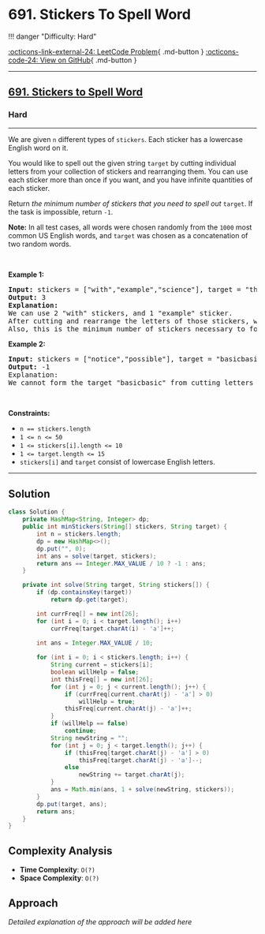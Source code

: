 # 691. Stickers To Spell Word

!!! danger "Difficulty: Hard"

[:octicons-link-external-24: LeetCode Problem](https://leetcode.com/problems/stickers-to-spell-word/){ .md-button }
[:octicons-code-24: View on GitHub](https://github.com/RAJ8664/Leetcode/tree/master/0691-stickers-to-spell-word){ .md-button }

---

<h2><a href="https://leetcode.com/problems/stickers-to-spell-word">691. Stickers to Spell Word</a></h2><h3>Hard</h3><hr><p>We are given <code>n</code> different types of <code>stickers</code>. Each sticker has a lowercase English word on it.</p>

<p>You would like to spell out the given string <code>target</code> by cutting individual letters from your collection of stickers and rearranging them. You can use each sticker more than once if you want, and you have infinite quantities of each sticker.</p>

<p>Return <em>the minimum number of stickers that you need to spell out </em><code>target</code>. If the task is impossible, return <code>-1</code>.</p>

<p><strong>Note:</strong> In all test cases, all words were chosen randomly from the <code>1000</code> most common US English words, and <code>target</code> was chosen as a concatenation of two random words.</p>

<p>&nbsp;</p>
<p><strong class="example">Example 1:</strong></p>

<pre>
<strong>Input:</strong> stickers = [&quot;with&quot;,&quot;example&quot;,&quot;science&quot;], target = &quot;thehat&quot;
<strong>Output:</strong> 3
<strong>Explanation:</strong>
We can use 2 &quot;with&quot; stickers, and 1 &quot;example&quot; sticker.
After cutting and rearrange the letters of those stickers, we can form the target &quot;thehat&quot;.
Also, this is the minimum number of stickers necessary to form the target string.
</pre>

<p><strong class="example">Example 2:</strong></p>

<pre>
<strong>Input:</strong> stickers = [&quot;notice&quot;,&quot;possible&quot;], target = &quot;basicbasic&quot;
<strong>Output:</strong> -1
Explanation:
We cannot form the target &quot;basicbasic&quot; from cutting letters from the given stickers.
</pre>

<p>&nbsp;</p>
<p><strong>Constraints:</strong></p>

<ul>
	<li><code>n == stickers.length</code></li>
	<li><code>1 &lt;= n &lt;= 50</code></li>
	<li><code>1 &lt;= stickers[i].length &lt;= 10</code></li>
	<li><code>1 &lt;= target.length &lt;= 15</code></li>
	<li><code>stickers[i]</code> and <code>target</code> consist of lowercase English letters.</li>
</ul>


---

## Solution

```java
class Solution {
    private HashMap<String, Integer> dp;
    public int minStickers(String[] stickers, String target) {
        int n = stickers.length;
        dp = new HashMap<>();
        dp.put("", 0);
        int ans = solve(target, stickers);
        return ans == Integer.MAX_VALUE / 10 ? -1 : ans;
    }

    private int solve(String target, String stickers[]) {
        if (dp.containsKey(target)) 
            return dp.get(target);

        int currFreq[] = new int[26];
        for (int i = 0; i < target.length(); i++)
            currFreq[target.charAt(i) - 'a']++;
        
        int ans = Integer.MAX_VALUE / 10;

        for (int i = 0; i < stickers.length; i++) {
            String current = stickers[i];
            boolean willHelp = false;
            int thisFreq[] = new int[26];
            for (int j = 0; j < current.length(); j++) {
                if (currFreq[current.charAt(j) - 'a'] > 0) 
                    willHelp = true;
                thisFreq[current.charAt(j) - 'a']++;
            }
            if (willHelp == false) 
                continue;
            String newString = "";
            for (int j = 0; j < target.length(); j++) {
                if (thisFreq[target.charAt(j) - 'a'] > 0) 
                    thisFreq[target.charAt(j) - 'a']--;
                else 
                    newString += target.charAt(j);
            }
            ans = Math.min(ans, 1 + solve(newString, stickers));
        }
        dp.put(target, ans);
        return ans;
    }
}
```

## Complexity Analysis

- **Time Complexity**: `O(?)`
- **Space Complexity**: `O(?)`

## Approach

*Detailed explanation of the approach will be added here*

